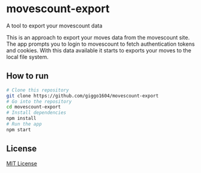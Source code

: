 # movescount-export
A tool to export your movescount data

This is an approach to export your moves data from the movescount site.
The app prompts you to login to movescount to fetch authentication tokens and cookies.
With this data available it starts to exports your moves to the local file system.

## How to run

```bash
# Clone this repository
git clone https://github.com/giggo1604/movescount-export
# Go into the repository
cd movescount-export
# Install dependencies
npm install
# Run the app
npm start
```

## License

[MIT License](LICENSE)
